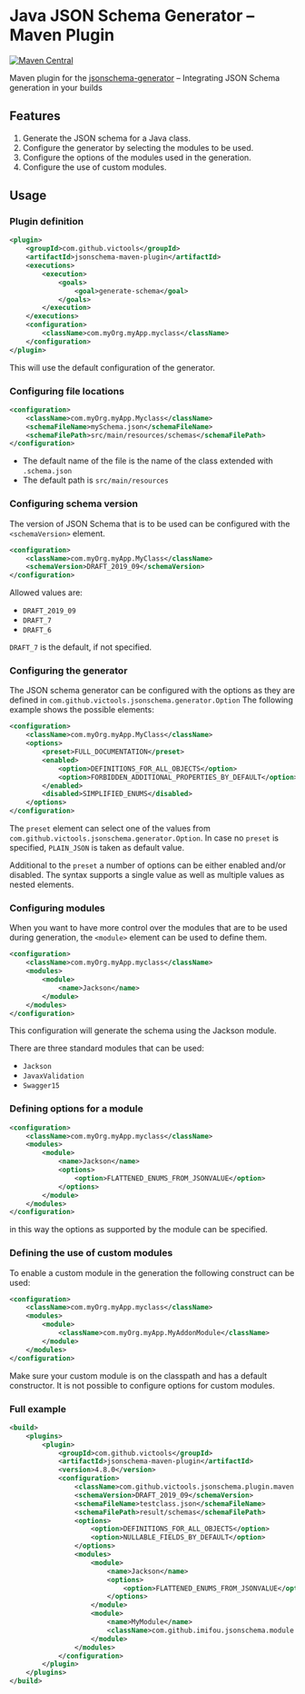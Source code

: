 # Java JSON Schema Generator – Maven Plugin
[![Maven Central](https://maven-badges.herokuapp.com/maven-central/com.github.victools/jsonschema-maven-plugin/badge.svg)](https://maven-badges.herokuapp.com/maven-central/com.github.victools/jsonschema-maven-plugin)

Maven plugin for the [jsonschema-generator](../jsonschema-generator) – Integrating JSON Schema generation in your builds

## Features
1. Generate the JSON schema for a Java class.
2. Configure the generator by selecting the modules to be used.
3. Configure the options of the modules used in the generation.
4. Configure the use of custom modules.

## Usage
### Plugin definition
```xml
<plugin>
    <groupId>com.github.victools</groupId>
    <artifactId>jsonschema-maven-plugin</artifactId>
    <executions>
        <execution>
            <goals>
                <goal>generate-schema</goal>
            </goals>
        </execution>
    </executions>
    <configuration>
        <className>com.myOrg.myApp.myclass</className>
    </configuration>
</plugin>
```
This will use the default configuration of the generator. 

### Configuring file locations
```xml
<configuration>
    <className>com.myOrg.myApp.Myclass</className>
    <schemaFileName>mySchema.json</schemaFileName>
    <schemaFilePath>src/main/resources/schemas</schemaFilePath>
</configuration>
```
- The default name of the file is the name of the class extended with `.schema.json`
- The default path is `src/main/resources`

### Configuring schema version
The version of JSON Schema that is to be used can be configured with the `<schemaVersion>` element.
```xml
<configuration>
    <className>com.myOrg.myApp.MyClass</className>
    <schemaVersion>DRAFT_2019_09</schemaVersion>
</configuration>
```
Allowed values are:
- `DRAFT_2019_09`
- `DRAFT_7`
- `DRAFT_6`

`DRAFT_7` is the default, if not specified.

### Configuring the generator
The JSON schema generator can be configured with the options as they are defined in `com.github.victools.jsonschema.generator.Option` 
The following example shows the possible elements:
```xml
<configuration>
    <className>com.myOrg.myApp.MyClass</className>
    <options>
        <preset>FULL_DOCUMENTATION</preset>
        <enabled>
            <option>DEFINITIONS_FOR_ALL_OBJECTS</option>
            <option>FORBIDDEN_ADDITIONAL_PROPERTIES_BY_DEFAULT</option>
        </enabled>
        <disabled>SIMPLIFIED_ENUMS</disabled>
    </options>
</configuration>
```
The `preset` element can select one of the values from `com.github.victools.jsonschema.generator.Option`.
In case no `preset` is specified, `PLAIN_JSON` is taken as default value.

Additional to the `preset` a number of options can be either enabled and/or disabled.
The syntax supports a single value as well as multiple values as nested elements.

### Configuring modules
When you want to have more control over the modules that are to be used during generation, the `<module>` element can be used to define them. 
```xml
<configuration>
    <className>com.myOrg.myApp.myclass</className>
    <modules>
        <module>
            <name>Jackson</name>
        </module>
    </modules>
</configuration>  
```
This configuration will generate the schema using the Jackson module.

There are three standard modules that can be used:
- `Jackson`
- `JavaxValidation`
- `Swagger15` 

### Defining options for a module
```xml
<configuration>
    <className>com.myOrg.myApp.myclass</className>
    <modules>
        <module>
            <name>Jackson</name>
            <options>
                <option>FLATTENED_ENUMS_FROM_JSONVALUE</option>
            </options>
        </module>
    </modules>
</configuration>  
```
in this way the options as supported by the module can be specified.

### Defining the use of custom modules
To enable a custom module in the generation the following construct can be used:
```xml
<configuration>
    <className>com.myOrg.myApp.myclass</className>
    <modules>
        <module>
            <className>com.myOrg.myApp.MyAddonModule</className>
        </module>
    </modules>
</configuration>  
```
Make sure your custom module is on the classpath and has a default constructor.
It is not possible to configure options for custom modules.

### Full example
```xml
<build>
    <plugins>
        <plugin>
            <groupId>com.github.victools</groupId>
            <artifactId>jsonschema-maven-plugin</artifactId>
            <version>4.8.0</version>
            <configuration>
                <className>com.github.victools.jsonschema.plugin.maven.TestClass</className>
                <schemaVersion>DRAFT_2019_09</schemaVersion>
                <schemaFileName>testclass.json</schemaFileName>
                <schemaFilePath>result/schemas</schemaFilePath>
                <options>
                    <option>DEFINITIONS_FOR_ALL_OBJECTS</option>
                    <option>NULLABLE_FIELDS_BY_DEFAULT</option>
                </options>
                <modules>
                    <module>
                        <name>Jackson</name>
                        <options>
                            <option>FLATTENED_ENUMS_FROM_JSONVALUE</option>
                        </options>
                    </module>
                    <module>
                        <name>MyModule</name>
                        <className>com.github.imifou.jsonschema.module.addon.AddonModule</className>
                    </module>
                </modules>
            </configuration>
        </plugin>
    </plugins>
</build>
```